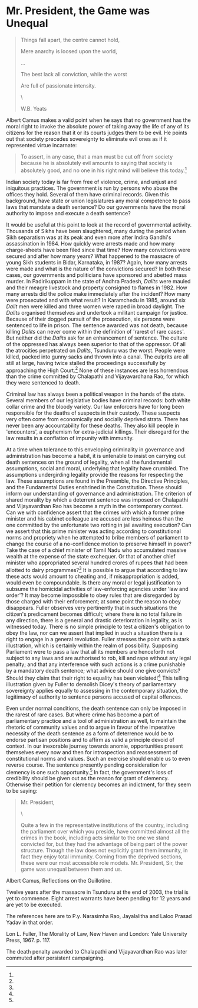 # Mr. President, the Game was Unequal

> Things fall apart, the centre cannot hold,
>
> Mere anarchy is loosed upon the world,
>
> ...
>
> The best lack all conviction, while the worst
>
> Are full of passionate intensity.
>
> \
>
> W.B. Yeats

Albert Camus makes a valid point when he says that no government has the
moral right to invoke the absolute power of taking away the life of any
of its citizens for the reason that it or its courts judges them to be
evil. He points out that society precedes sovereignty to eliminate evil
ones as if it represented virtue incarnate:

> To assert, in any case, that a man must be cut off from society
> because he is absolutely evil amounts to saying that society is
> absolutely good, and no one in his right mind will believe this
> today.[^181]

Indian society today is far from free of violence, crime, and unjust and
iniquitous practices. The government is run by persons who abuse the
offices they hold. Several of them have criminal records. Given this
background, have state or union legislatures any moral competence to
pass laws that mandate a death sentence? Do our governments have the
moral authority to impose and execute a death sentence?

It would be useful at this point to look at the record of governmental
activity. Thousands of Sikhs have been slaughtered, many during the
period when Sikh separatism was at its peak and even more after Indira
Gandhi's assassination in 1984. How quickly were arrests made and how
many charge-sheets have been filed since that time? How many convictions
were secured and after how many years? What happened to the massacre of
young Sikh students in Bidar, Karnataka, in 1987? Again, how many
arrests were made and what is the nature of the convictions secured? In
both these cases, our governments and politicians have sponsored and
abetted mass murder. In Padirikuppam in the state of Andhra Pradesh,
_Dalits_ were mauled and their meagre livestock and property consigned to
flames in 1982. How many arrests did the police make immediately after
the incident? How many were prosecuted and with what result? In
Karamchedu in 1985, around six _Dalit_ men were killed and three women
were raped in broad daylight. The _Dalits_ organised themselves and
undertook a militant campaign for justice. Because of their dogged
pursuit of the prosecution, six persons were sentenced to life in
prison. The sentence awarded was not death, because killing _Dalits_ can
never come within the definition of 'rarest of rare cases'. But neither
did the _Dalits_ ask for an enhancement of sentence. The culture of the
oppressed has always been superior to that of the oppressor. Of all the
atrocities perpetrated on _Dalits_, Tsunduru was the worst. People were
killed, packed into gunny sacks and thrown into a canal. The culprits
are all still at large, having twice stalled the proceedings
successfully by approaching the High Court.[^182] None of these
instances are less horrendous than the crime committed by Chalapathi and
Vijayavardhana Rao, for which they were sentenced to death.

Criminal law has always been a political weapon in the hands of the
state. Several members of our legislative bodies have criminal records:
both white collar crime and the bloody variety. Our law enforcers have
for long been responsible for the deaths of suspects in their custody.
These suspects very often come from economically and socially deprived
strata. There has never been any accountability for these deaths. They
also kill people in 'encounters', a euphemism for extra-judicial
killings. Their disregard for the law results in a conflation of
impunity with immunity.

At a time when tolerance to this enveloping criminality in governance
and administration has become a habit, it is untenable to insist on
carrying out death sentences on the ground of legality, when all the
fundamental assumptions, social and moral, underlying that legality have
crumbled. The assumptions undergirding legality provide the reasons for
respecting the law. These assumptions are found in the Preamble, the
Directive Principles, and the Fundamental Duties enshrined in the
Constitution. These should inform our understanding of governance and
administration. The criterion of shared morality by which a deterrent
sentence was imposed on Chalapathi and Vijayavardhan Rao has become a
myth in the contemporary context. Can we with confidence assert that the
crimes with which a former prime minister and his cabinet colleague are
accused are less heinous than the one committed by the unfortunate two
rotting in jail awaiting execution? Can we assert that this prime
minister was acting according to constitutional norms and propriety when
he attempted to bribe members of parliament to change the course of a
no-confidence motion to preserve himself in power? Take the case of a
chief minister of Tamil Nadu who accumulated massive wealth at the
expense of the state exchequer. Or that of another chief minister who
appropriated several hundred crores of rupees that had been allotted to
dairy programmes?[^183] It is possible to argue that according to law
these acts would amount to cheating and, if misappropriation is added,
would even be compoundable. Is there any moral or legal justification to
subsume the homicidal activities of law-enforcing agencies under 'law
and order'? It may become impossible to obey rules that are disregarded
by those charged with their enforcement; at some point the reason to
obey disappears. Fuller observes very pertinently that in such
situations the citizen's predicament becomes difficult; where there is
no total failure in any direction, there is a general and drastic
deterioration in legality, as is witnessed today. There is no simple
principle to test a citizen's obligation to obey the law, nor can we
assert that implied in such a situation there is a right to engage in a
general revolution. Fuller stresses the point with a stark illustration,
which is certainly within the realm of possibility. Supposing Parliament
were to pass a law that all its members are henceforth not subject to
any laws and are authorised to rob, kill and rape without any legal
penalty; and that any interference with such actions is a crime
punishable by a mandatory death sentence; what advice should one give
convicts? Should they claim that their right to equality has been
violated![^184] This telling illustration given by Fuller to demolish
Dicey's theory of parliamentary sovereignty applies equally to assessing
in the contemporary situation, the legitimacy of authority to sentence
persons accused of capital offences.

Even under normal conditions, the death sentence can only be imposed in
the rarest of rare cases. But where crime has become a part of
parliamentary practice and a tool of administration as well, to maintain
the rhetoric of community values and to argue in favour of the
imperative necessity of the death sentence as a form of deterrence would
be to endorse partisan positions and to affirm as valid a principle
devoid of context. In our inexorable journey towards anomie,
opportunities present themselves every now and then for introspection
and reassessment of constitutional norms and values. Such an exercise
should enable us to even reverse course. The sentence presently pending
consideration for clemency is one such opportunity.[^185] In fact, the
government's loss of credibility should be given out as the reason for
grant of clemency. Otherwise their petition for clemency becomes an
indictment, for they seem to be saying:

> Mr. President,
>
> \
>
> Quite a few in the representative institutions of the country,
> including the parliament over which you preside, have committed almost
> all the crimes in the book, including acts similar to the one we stand
> convicted for, but they had the advantage of being part of the power
> structure. Though the law does not explicitly grant them immunity, in
> fact they enjoy total immunity. Coming from the deprived sections,
> these were our most accessible role models. Mr. President, Sir, the
> game was unequal between them and us.


[^181]:
Albert Camus, Reflections on the Guillotine.

[^182]:
Twelve years after the massacre in Tsunduru at the end of 2003, the
trial is yet to commence. Eight arrest warrants have been pending
for 12 years and are yet to be executed.

[^183]:
The references here are to P.y. Narasimha Rao, Jayalalitha and Laloo
Prasad Yadav in that order.

[^184]:
Lon L. Fuller, The Morality of Law, New Haven and London: Yale
University Press, 1967. p. 117.

[^185]:
The death penalty awarded to Chalapathi and Vijayavardhan Rao was
later commuted after persistent campaigning.
